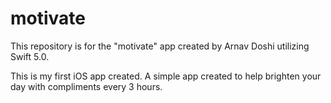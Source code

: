 # motivate
This repository is for the "motivate" app created by Arnav Doshi utilizing Swift 5.0.

This is my first iOS app created. A simple app created to help brighten your day with compliments every 3 hours. 

